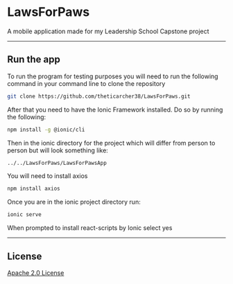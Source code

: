 # LawsForPaws

A mobile application made for my Leadership School Capstone project

___

## Run the app

To run the program for testing purposes you will need to run the following command in your command line to clone the repository

```bash
git clone https://github.com/theticarcher38/LawsForPaws.git
```

After that you need to have the Ionic Framework installed. Do so by running the following:

```bash
npm install -g @ionic/cli
```

Then in the ionic directory for the project which will differ from person to person but will look something like:

```bash
../../LawsForPaws/LawsForPawsApp
```

You will need to install axios

```bash
npm install axios
```

Once you are in the ionic project directory run:

```bash
ionic serve
```

When prompted to install react-scripts by Ionic select yes

___

## License

[Apache 2.0 License](https://choosealicense.com/licenses/apache-2.0/)
